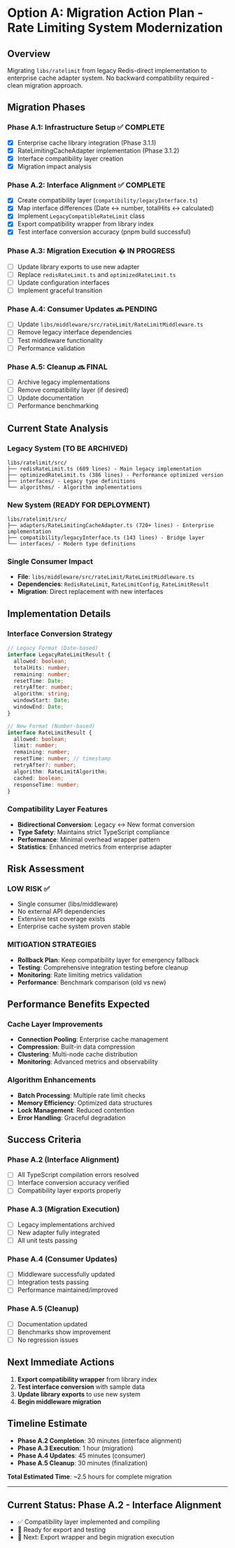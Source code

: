 # Option A: Migration Action Plan - Rate Limiting System Modernization

## Overview

Migrating `libs/ratelimit` from legacy Redis-direct implementation to enterprise cache adapter system. No backward compatibility required - clean migration approach.

## Migration Phases

### Phase A.1: Infrastructure Setup ✅ COMPLETE

- [x] Enterprise cache library integration (Phase 3.1.1)
- [x] RateLimitingCacheAdapter implementation (Phase 3.1.2)
- [x] Interface compatibility layer creation
- [x] Migration impact analysis

### Phase A.2: Interface Alignment ✅ COMPLETE

- [x] Create compatibility layer (`compatibility/legacyInterface.ts`)
- [x] Map interface differences (Date ↔ number, totalHits ↔ calculated)
- [x] Implement `LegacyCompatibleRateLimit` class
- [x] Export compatibility wrapper from library index
- [x] Test interface conversion accuracy (pnpm build successful)

### Phase A.3: Migration Execution � IN PROGRESS

- [ ] Update library exports to use new adapter
- [ ] Replace `redisRateLimit.ts` and `optimizedRateLimit.ts`
- [ ] Update configuration interfaces
- [ ] Implement graceful transition

### Phase A.4: Consumer Updates 🔜 PENDING

- [ ] Update `libs/middleware/src/rateLimit/RateLimitMiddleware.ts`
- [ ] Remove legacy interface dependencies
- [ ] Test middleware functionality
- [ ] Performance validation

### Phase A.5: Cleanup 🔜 FINAL

- [ ] Archive legacy implementations
- [ ] Remove compatibility layer (if desired)
- [ ] Update documentation
- [ ] Performance benchmarking

## Current State Analysis

### Legacy System (TO BE ARCHIVED)

```
libs/ratelimit/src/
├── redisRateLimit.ts (689 lines) - Main legacy implementation
├── optimizedRateLimit.ts (386 lines) - Performance optimized version
├── interfaces/ - Legacy type definitions
└── algorithms/ - Algorithm implementations
```

### New System (READY FOR DEPLOYMENT)

```
libs/ratelimit/src/
├── adapters/RateLimitingCacheAdapter.ts (720+ lines) - Enterprise implementation
├── compatibility/legacyInterface.ts (143 lines) - Bridge layer
└── interfaces/ - Modern type definitions
```

### Single Consumer Impact

- **File**: `libs/middleware/src/rateLimit/RateLimitMiddleware.ts`
- **Dependencies**: `RedisRateLimit`, `RateLimitConfig`, `RateLimitResult`
- **Migration**: Direct replacement with new interfaces

## Implementation Details

### Interface Conversion Strategy

```typescript
// Legacy Format (Date-based)
interface LegacyRateLimitResult {
  allowed: boolean;
  totalHits: number;
  remaining: number;
  resetTime: Date;
  retryAfter: number;
  algorithm: string;
  windowStart: Date;
  windowEnd: Date;
}

// New Format (Number-based)
interface RateLimitResult {
  allowed: boolean;
  limit: number;
  remaining: number;
  resetTime: number; // timestamp
  retryAfter?: number;
  algorithm: RateLimitAlgorithm;
  cached: boolean;
  responseTime: number;
}
```

### Compatibility Layer Features

- **Bidirectional Conversion**: Legacy ↔ New format conversion
- **Type Safety**: Maintains strict TypeScript compliance
- **Performance**: Minimal overhead wrapper pattern
- **Statistics**: Enhanced metrics from enterprise adapter

## Risk Assessment

### LOW RISK ✅

- Single consumer (libs/middleware)
- No external API dependencies
- Extensive test coverage exists
- Enterprise cache system proven stable

### MITIGATION STRATEGIES

- **Rollback Plan**: Keep compatibility layer for emergency fallback
- **Testing**: Comprehensive integration testing before cleanup
- **Monitoring**: Rate limiting metrics validation
- **Performance**: Benchmark comparison (old vs new)

## Performance Benefits Expected

### Cache Layer Improvements

- **Connection Pooling**: Enterprise cache management
- **Compression**: Built-in data compression
- **Clustering**: Multi-node cache distribution
- **Monitoring**: Advanced metrics and observability

### Algorithm Enhancements

- **Batch Processing**: Multiple rate limit checks
- **Memory Efficiency**: Optimized data structures
- **Lock Management**: Reduced contention
- **Error Handling**: Graceful degradation

## Success Criteria

### Phase A.2 (Interface Alignment)

- [ ] All TypeScript compilation errors resolved
- [ ] Interface conversion accuracy verified
- [ ] Compatibility layer exports properly

### Phase A.3 (Migration Execution)

- [ ] Legacy implementations archived
- [ ] New adapter fully integrated
- [ ] All unit tests passing

### Phase A.4 (Consumer Updates)

- [ ] Middleware successfully updated
- [ ] Integration tests passing
- [ ] Performance maintained/improved

### Phase A.5 (Cleanup)

- [ ] Documentation updated
- [ ] Benchmarks show improvement
- [ ] No regression issues

## Next Immediate Actions

1. **Export compatibility wrapper** from library index
2. **Test interface conversion** with sample data
3. **Update library exports** to use new system
4. **Begin middleware migration**

## Timeline Estimate

- **Phase A.2 Completion**: 30 minutes (interface alignment)
- **Phase A.3 Execution**: 1 hour (migration)
- **Phase A.4 Updates**: 45 minutes (consumer)
- **Phase A.5 Cleanup**: 30 minutes (finalization)

**Total Estimated Time**: ~2.5 hours for complete migration

---

## Current Status: Phase A.2 - Interface Alignment

- ✅ Compatibility layer implemented and compiling
- 🔄 Ready for export and testing
- 🎯 Next: Export wrapper and begin migration execution
